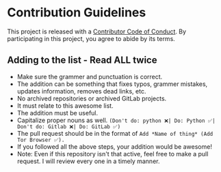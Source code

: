 # Contribution Guidelines
This project is released with a [Contributor Code of Conduct](https://github.com/Polycarbohydrate/awesome-tor/blob/main/code-of-conduct.md). By participating in this project, you agree to abide by its terms.
## Adding to the list - Read ALL twice
- Make sure the grammer and punctuation is correct.
- The addition can be something that fixes typos, grammer mistakes, updates information, removes dead links, etc.
- No archived repositories or archived GitLab projects.
- It must relate to this awesome list.
- The addition must be useful.
- Capitalize proper nouns as well. `(Don't do: python ❌| Do: Python ✅| Don't do: Gitlab ❌| Do: GitLab ✅)`
- The pull request should be in the format of `Add *Name of thing* (Add Tor Browser ✅).`
- If you followed all the above steps, your addition would be awesome!
- Note: Even if this repository isn't that active, feel free to make a pull request. I will review every one in a timely manner.

